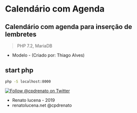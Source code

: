 # Calendário com Agenda

## Calendário com agenda para inserção de lembretes

> PHP 7.2, MariaDB


- Modelo - (Criado por: Thiago Alves)
## start php

```sh
php -S localhost:8000
```
<a href="https://twitter.com/cpdrenato"><img src="https://img.shields.io/twitter/url/http/shields.io.svg" alt="Follow @cpdrenato on Twitter"></img></a>
- Renato lucena - 2019
- renatolucena.net
@cpdrenato
